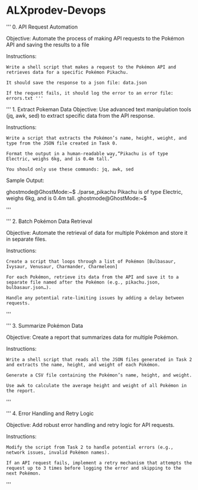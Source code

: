 # ALXprodev-Devops

''' 0. API Request Automation

Objective: Automate the process of making API requests to the Pokémon API and saving the results to a file

Instructions:

    Write a shell script that makes a request to the Pokémon API and retrieves data for a specific Pokémon Pikachu.

    It should save the response to a json file: data.json

    If the request fails, it should log the error to an error file: errors.txt '''

''' 1. Extract Pokeman Data
Objective: Use advanced text manipulation tools (jq, awk, sed) to extract specific data from the API response.

Instructions:

    Write a script that extracts the Pokémon’s name, height, weight, and type from the JSON file created in Task 0.

    Format the output in a human-readable way,“Pikachu is of type Electric, weighs 6kg, and is 0.4m tall.”

    You should only use these commands: jq, awk, sed

Sample Output:

ghostmode@GhostMode:~$ ./parse_pikachu
Pikachu is of type Electric, weighs 6kg, and is 0.4m tall.
ghostmode@GhostMode:~$

'''

''' 2. Batch Pokémon Data Retrieval

Objective: Automate the retrieval of data for multiple Pokémon and store it in separate files.

Instructions:

    Create a script that loops through a list of Pokémon [Bulbasaur, Ivysaur, Venusaur, Charmander, Charmeleon]

    For each Pokémon, retrieve its data from the API and save it to a separate file named after the Pokémon (e.g., pikachu.json, bulbasaur.json…).

    Handle any potential rate-limiting issues by adding a delay between requests.

'''

''' 3. Summarize Pokémon Data

Objective: Create a report that summarizes data for multiple Pokémon.

Instructions:

    Write a shell script that reads all the JSON files generated in Task 2 and extracts the name, height, and weight of each Pokémon.

    Generate a CSV file containing the Pokémon’s name, height, and weight.

    Use awk to calculate the average height and weight of all Pokémon in the report.

'''

''' 4. Error Handling and Retry Logic

Objective: Add robust error handling and retry logic for API requests.

Instructions:

    Modify the script from Task 2 to handle potential errors (e.g., network issues, invalid Pokémon names).

    If an API request fails, implement a retry mechanism that attempts the request up to 3 times before logging the error and skipping to the next Pokémon.

'''
